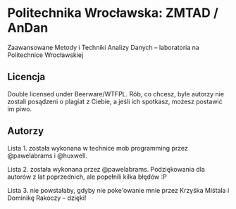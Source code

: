 # Politechnika Wrocławska: ZMTAD / AnDan
Zaawansowane Metody i Techniki Analizy Danych – laboratoria na Politechnice Wrocławskiej

## Licencja

Double licensed under Beerware/WTFPL. Rób, co chcesz, byle autorzy nie zostali posądzeni o plagiat z Ciebie, a jeśli ich spotkasz, możesz postawić im piwo.

## Autorzy

Lista 1. została wykonana w technice mob programming przez @pawelabrams i @huxwell.

Lista 2. została wykonana przez @pawelabrams. Podziękowania dla autorów z lat poprzednich, ale popełnili kilka błędów :P

Lista 3. nie powstałaby, gdyby nie poke'owanie mnie przez Krzyśka Miśtala i Dominikę Rakoczy – dzięki!